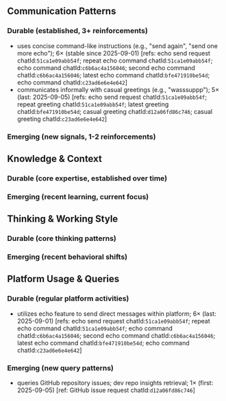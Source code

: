 ## Communication Patterns
### Durable (established, 3+ reinforcements)
- uses concise command-like instructions (e.g., "send again", "send one more echo"); 6× (stable since 2025-09-01) [refs: echo send request chatId:`51ca1e09abb54f`; repeat echo command chatId:`51ca1e09abb54f`; echo command chatId:`c6b6ac4a156046`; second echo command chatId:`c6b6ac4a156046`; latest echo command chatId:`bfe471910be54d`; echo command chatId:`c23ad6e6e4e642`]
- communicates informally with casual greetings (e.g., "wasssuppp"); 5× (last: 2025-09-05) [refs: echo send request chatId:`51ca1e09abb54f`; repeat greeting chatId:`51ca1e09abb54f`; latest greeting chatId:`bfe471910be54d`; casual greeting chatId:`d12a06fd86c746`; casual greeting chatId:`c23ad6e6e4e642`]

### Emerging (new signals, 1-2 reinforcements)

## Knowledge & Context
### Durable (core expertise, established over time)

### Emerging (recent learning, current focus)

## Thinking & Working Style
### Durable (core thinking patterns)

### Emerging (recent behavioral shifts)

## Platform Usage & Queries
### Durable (regular platform activities)
- utilizes echo feature to send direct messages within platform; 6× (last: 2025-09-01) [refs: echo send request chatId:`51ca1e09abb54f`; repeat echo command chatId:`51ca1e09abb54f`; echo command chatId:`c6b6ac4a156046`; second echo command chatId:`c6b6ac4a156046`; latest echo command chatId:`bfe471910be54d`; echo command chatId:`c23ad6e6e4e642`]

### Emerging (new query patterns)
- queries GitHub repository issues; dev repo insights retrieval; 1× (first: 2025-09-05) [ref: GitHub issue request chatId:`d12a06fd86c746`]